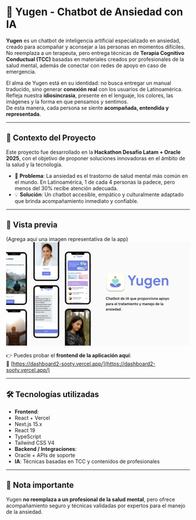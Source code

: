 # 🌿 Yugen - Chatbot de Ansiedad con IA

**Yugen** es un chatbot de inteligencia artificial especializado en ansiedad, creado para acompañar y aconsejar a las personas en momentos difíciles.  
No reemplaza a un terapeuta, pero entrega técnicas de **Terapia Cognitivo Conductual (TCC)** basadas en materiales creados por profesionales de la salud mental, además de conectar con redes de apoyo en caso de emergencia.  

El alma de Yugen está en su identidad: no busca entregar un manual traducido, sino generar **conexión real** con los usuarios de Latinoamérica. Refleja nuestra **idiosincrasia**, presente en el lenguaje, los colores, las imágenes y la forma en que pensamos y sentimos.  
De esta manera, cada persona se siente **acompañada, entendida y representada**.  

---

## 🚀 Contexto del Proyecto
Este proyecto fue desarrollado en la **Hackathon Desafío Latam + Oracle 2025**, con el objetivo de proponer soluciones innovadoras en el ámbito de la salud y la tecnología.  

- 🧠 **Problema**: La ansiedad es el trastorno de salud mental más común en el mundo. En Latinoamérica, 1 de cada 4 personas la padece, pero menos del 30% recibe atención adecuada.  
- 💡 **Solución**: Un chatbot accesible, empático y culturalmente adaptado que brinda acompañamiento inmediato y confiable.  

---

## 📸 Vista previa  
(Agrega aquí una imagen representativa de la app)  
![Preview](public/images/demo.png)  

👉 Puedes probar el **frontend de la aplicación aquí**:  
🔗 [https://dashboard2-sooty.vercel.app/](https://dashboard2-sooty.vercel.app/)  

---

## 🛠️ Tecnologías utilizadas
- **Frontend**: 
- React + Vercel 
- Next.js 15.x
- React 19
- TypeScript
- Tailwind CSS V4
- **Backend / Integraciones**: 
- Oracle + APIs de soporte  
- **IA**: Técnicas basadas en TCC y contenidos de profesionales  

---

## 📌 Nota importante
Yugen **no reemplaza a un profesional de la salud mental**, pero ofrece acompañamiento seguro y técnicas validadas por expertos para el manejo de la ansiedad.  


